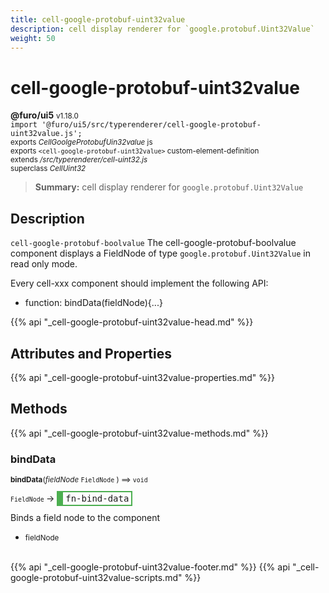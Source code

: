 ```yaml
---
title: cell-google-protobuf-uint32value
description: cell display renderer for `google.protobuf.Uint32Value`
weight: 50
---
```


# cell-google-protobuf-uint32value
**@furo/ui5** <small>v1.18.0</small>
<br>`import '@furo/ui5/src/typerenderer/cell-google-protobuf-uint32value.js';`<small>
<br>exports *CellGoolgeProtobufUin32value* js
<br>exports `<cell-google-protobuf-uint32value>` custom-element-definition
<br>extends */src/typerenderer/cell-uint32.js*
<br>superclass *CellUint32*</small>

> **Summary:** cell display renderer for `google.protobuf.Uint32Value`

## Description

`cell-google-protobuf-boolvalue`
The cell-google-protobuf-boolvalue component displays a FieldNode of type `google.protobuf.Uint32Value` in read only mode.

Every cell-xxx component should implement the following API:
- function: bindData(fieldNode){...}

{{% api "_cell-google-protobuf-uint32value-head.md" %}}

## Attributes and Properties
{{% api "_cell-google-protobuf-uint32value-properties.md" %}}






## Methods
{{% api "_cell-google-protobuf-uint32value-methods.md" %}}


### **bindData**
<small>**bindData**(*fieldNode* `FieldNode` ) ⟹ `void`</small>

<small>`FieldNode` </small> →
<span  style="border-width:2px 2px 2px 10px; border-style: solid;border-color:  rgb(76, 175, 80);font-family:monospace; padding:2px 4px;">fn-bind-data</span>

Binds a field node to the component

- <small>fieldNode </small>
<br><br>






{{% api "_cell-google-protobuf-uint32value-footer.md" %}}
{{% api "_cell-google-protobuf-uint32value-scripts.md" %}}
